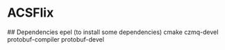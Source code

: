 ACSFlix
=======

## Dependencies
epel (to install some dependencies)
cmake
czmq-devel
protobuf-compiler
protobuf-devel

